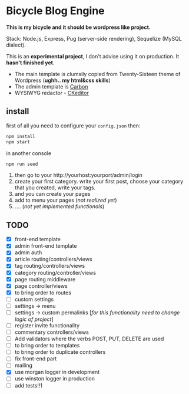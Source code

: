 # Bicycle Blog Engine

**This is my bicycle and it should be wordpress like project.**

Stack: Node.js, Express, Pug (server-side rendering), Sequelize (MySQL dialect).  

This is an **experimental project**, I don't advise using it on production. It **hasn't finished yet**. 

- The main template is clumsily copied from Twenty-Sixteen theme of Wordpress (**ughh.. my html&css skills**)
- The admin template is [Carbon](http://carbon.smartisan.io/)
- WYSIWYG redactor - [CKeditor](https://ckeditor.com/) 

## install
first of all you need to configure your `config.json` then:
```bash
npm install
npm start
```
in another console
```bash
npm run seed
```

1. then go to your http://yourhost:yourport/admin/login
2. create your first category. write your first post, choose your category that you created, write your tags.
4. and you can create your pages
5. add to menu your pages (_not realized yet_)
6. .... (_not yet implemented functionals_)

## TODO
- [x] front-end template
- [x] admin front-end template
- [x] admin auth
- [x] article routing/controllers/views
- [x] tag routing/controllers/views
- [x] category routing/controller/views
- [x] page routing middleware
- [x] page controller/views
- [x] to bring order to routes
- [ ] custom settings
- [ ] settings -> menu
- [ ] settings -> custom permalinks [_for this functionality need to change logic of project_]
- [ ] register invite functionality
- [ ] commentary controllers/views
- [ ] Add validators where the verbs POST, PUT, DELETE are used
- [ ] to bring order to templates
- [ ] to bring order to duplicate controllers
- [ ] fix front-end part
- [ ] mailing
- [x] use morgan logger in development
- [ ] use winston logger in production
- [ ] add tests!!1
